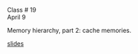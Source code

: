 <div class="lecture1">

<div class="column_date">
<p markdown="block">

Class # 19 <br>
April 9

</p>
</div>

<div class="column_materials">
<p markdown="block">




Memory hierarchy, part 2: cache memories.

[slides](https://docs.google.com/presentation/d/1UlAVniCKnyGFnZk7QTFUwiZsnIfJY8xHbhjg2vGb6i0/present?token=AC4w5VjBzwZ8NzWZUKJNk_Vwk55eWS2gOw%3A1523284491057&includes_info_params=1#slide=id.p)





</p>
</div>

<div class="column_assign">
<p markdown="block">



</p>
</div>

</div>
